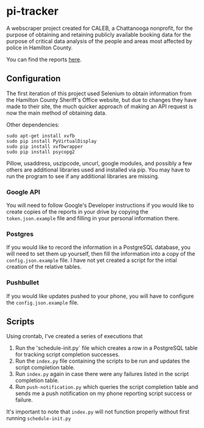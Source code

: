 # pi-tracker
A webscraper project created for CALEB, a Chattanooga nonprofit, for the purpose of obtaining and retaining publicly available booking
data for the purpose of critical data analysis of the people and areas most affected by police in Hamilton County.

You can find the reports [here](https://www.calebcha.org/pretrial-report.html).

## Configuration

The first iteration of this project used Selenium to obtain information from the Hamilton County Sheriff's Office website, but due to changes they have made to their site,
the much quicker approach of making an API request is now the main method of obtaining data.

Other dependencies:
```
sudo apt-get install xvfb
sudo pip install PyVirtualDisplay
sudo pip install xvfbwrapper
sudo pip install psycopg2
```
Pillow, usaddress, uszipcode, uncurl, google modules, and possibly a few others are additional libraries used and installed via pip. You may have to run the program to see if any additional 
libraries are missing.

### Google API

You will need to follow Google's Developer instructions if you would like to create copies of the reports in your drive by copying the `token.json.example` file and filling in your personal information there.

### Postgres
If you would like to record the information in a PostgreSQL database, you will need to set them up yourself, then fill the information into a copy of the `config.json.example` file. I have not yet created a script for the intial creation of the relative tables.

### Pushbullet
If you would like updates pushed to your phone, you will have to configure the `config.json.example` file.

## Scripts

Using crontab, I've created a series of executions that
1. Run the 'schedule-init.py` file which creates a row in a PostgreSQL table for tracking script completion successes.
2. Run the `index.py` file containing the scripts to be run and updates the script completion table.
3. Run `index.py` again in case there were any failures listed in the script completion table.
4. Run `push-notification.py` which queries the script completion table and sends me a push notification on my phone reporting script success or failure.

It's important to note that `index.py` will not function properly without first running `schedule-init.py`
